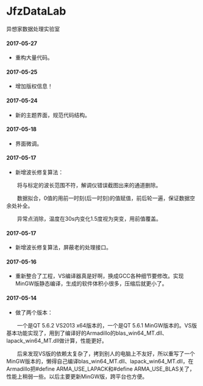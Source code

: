 # JfzDataLab
异想家数据处理实验室

#### 2017-05-27

* 重构大量代码。

#### 2017-05-25

* 增加版权信息！

#### 2017-05-24

* 新的主题界面，规范代码结构。

#### 2017-05-18

* 界面微调。

#### 2017-05-17

* 新增波长修复算法：

　　将与标定的波长范围不符，解调仪错误截图出来的通道删除。

　　数据拟合，0值的用前一时刻(后一时刻)的值赋值，前后轮一遍，保证数据空余处补全。

　　异常点消除，温度在30s内变化1.5度视为突变，用前值覆盖。

#### 2017-05-17

* 新增波长修复算法，屏蔽老的处理接口。

#### 2017-05-16

* 重新整合了工程，VS编译器真是好啊，换成GCC各种细节要修改。实现MinGW版静态编译，生成的软件体积小很多，压缩后就更小了。

#### 2017-05-14

* 做了两个版本：

　　一个是QT 5.6.2 VS2013 x64版本的，一个是QT 5.6.1 MinGW版本的。VS版基本功能实现了，用到了编译好的Armadillo的blas_win64_MT.dll、lapack_win64_MT.dll做计算，性能更好。

　　后来发现VS版的依赖太复杂了，拷到别人的电脑上不友好，所以重写了一个MinGW版本的，懒得自己编译blas_win64_MT.dll、lapack_win64_MT.dll，在Armadillo把#define ARMA_USE_LAPACK和#define ARMA_USE_BLAS关了，性能上稍弱一些。以后主要更新MinGW版，跨平台也方便。